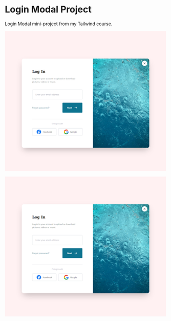 # Login Modal Project

Login Modal mini-project from my Tailwind course.

![Alt text](images/login-modal.png)

![Alt text](https://github.com/patrykpilek/mini-projects/blob/main/login-modal/images/login-modal.png?raw=true)
